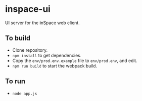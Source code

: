 # inspace-ui

UI server for the inSpace web client.

## To build

* Clone repository.
* `npm install` to get dependencies.
* Copy the `env/prod.env.example` file to `env/prod.env`, and edit.
* `npm run build` to start the webpack build.

## To run

* `node app.js`
